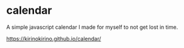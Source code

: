 # calendar
A simple javascript calendar I made for myself to not get lost in time.

https://kirinokirino.github.io/calendar/
